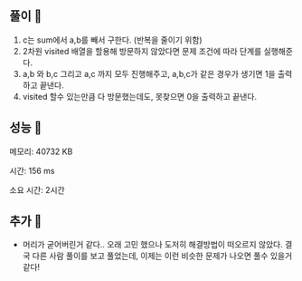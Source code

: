 ## 풀이 🎈


1. c는 sum에서 a,b를 빼서 구한다. (반복을 줄이기 위함)
2. 2차원 visited 배열을 할용해 방문하지 않았다면 문제 조건에 따라 단계를 실행해준다.
3. a,b 와 b,c 그리고 a,c 까지 모두 진행해주고, a,b,c가 같은 경우가 생기면 1을 출력하고 끝낸다.
4. visited 할수 있는만큼 다 방문했는데도, 못찾으면 0을 출력하고 끝낸다.

## 성능 🎃



메모리: 40732 KB

시간: 156 ms

소요 시간: 2시간

## 추가 🎀

- 머리가 굳어버린거 같다.. 오래 고민 했으나 도저히 해결방법이 떠오르지 않았다. 결국 다른 사람 풀이를 보고 풀었는데, 이제는 이런 비슷한 문제가 나오면 풀수 있을거 같다!

